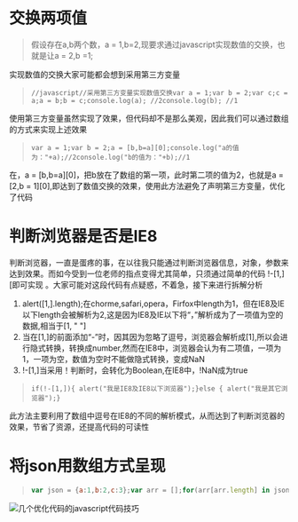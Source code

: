 # 交换两项值

> 假设存在a,b两个数，a = 1,b=2,现要求通过javascript实现数值的交换，也就是让a = 2,b =1;

实现数值的交换大家可能都会想到采用第三方变量

> ```
> //javascript//采用第三方变量实现数值交换var a = 1;var b = 2;var c;c = a;a = b;b = c;console.log(a); //2console.log(b); //1
> ```

使用第三方变量虽然实现了效果，但代码却不是那么美观，因此我们可以通过数组的方式来实现上述效果

> ```
> var a = 1;var b = 2;a = [b,b=a][0];console.log("a的值为："+a);//2console.log("b的值为："+b);//1
> ```

在，a = [b,b=a][0]，把b放在了数组的第一项，此时第二项的值为2，也就是a = [2,b = 1][0],即达到了数值交换的效果，使用此方法避免了声明第三方变量，优化了代码

# 判断浏览器是否是IE8

判断浏览器，一直是蛋疼的事，在以往我只能通过判断浏览器信息，对象，参数来达到效果。而如今受到一位老师的指点变得尤其简单，只须通过简单的代码 !-[1,][即可实现 。大家可能对这段代码有点疑惑，不着急，接下来进行拆解分析

1. alert([1,].length);在chorme,safari,opera，Firfox中length为1，但在IE8及IE以下length会被解析为2,这是因为IE8及IE以下将“，”解析成为了一项值为空的数据,相当于[1, " "]
2. 当在[1,]的前面添加“-”时，因其因为忽略了逗号，浏览器会解析成[1],所以会进行隐式转换，转换成number,然而在IE8中，浏览器会认为有二项值，一项为1，一项为空，数值为空时不能做隐式转换，变成NaN
3. !-[1,]当采用！判断时，会转化为Boolean,在IE8中，!NaN成为true

> ```
> if(!-[1,]){ alert("我是IE8及IE8以下浏览器");}else { alert("我是其它浏览器");}
> ```

此方法主要利用了数组中逗号在IE8的不同的解析模式，从而达到了判断浏览器的效果，节省了资源，还提高代码的可读性

# 将json用数组方式呈现

> ```JavaScript
> var json = {a:1,b:2,c:3};var arr = [];for(arr[arr.length] in json){console.log(arr);}
> ```

![几个优化代码的javascript代码技巧](http://p3.pstatp.com/large/50a70002c934ccbbe1d8)
